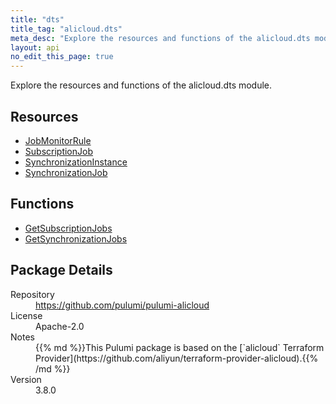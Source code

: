 ```yaml
---
title: "dts"
title_tag: "alicloud.dts"
meta_desc: "Explore the resources and functions of the alicloud.dts module."
layout: api
no_edit_this_page: true
---
```


<!-- WARNING: this file was generated by Pulumi Docs Generator. -->
<!-- Do not edit by hand unless you're certain you know what you are doing! -->

Explore the resources and functions of the alicloud.dts module.

<h2 id="resources">Resources</h2>
<ul class="api">
    <li><a href="jobmonitorrule" title="JobMonitorRule"><span class="api-symbol api-symbol--resource"></span>JobMonitorRule</a></li>
    <li><a href="subscriptionjob" title="SubscriptionJob"><span class="api-symbol api-symbol--resource"></span>SubscriptionJob</a></li>
    <li><a href="synchronizationinstance" title="SynchronizationInstance"><span class="api-symbol api-symbol--resource"></span>SynchronizationInstance</a></li>
    <li><a href="synchronizationjob" title="SynchronizationJob"><span class="api-symbol api-symbol--resource"></span>SynchronizationJob</a></li>
</ul>

<h2 id="functions">Functions</h2>
<ul class="api">
    <li><a href="getsubscriptionjobs" title="GetSubscriptionJobs"><span class="api-symbol api-symbol--function"></span>GetSubscriptionJobs</a></li>
    <li><a href="getsynchronizationjobs" title="GetSynchronizationJobs"><span class="api-symbol api-symbol--function"></span>GetSynchronizationJobs</a></li>
</ul>

<h2 id="package-details">Package Details</h2>
<dl class="package-details">
	<dt>Repository</dt>
	<dd><a href="https://github.com/pulumi/pulumi-alicloud">https://github.com/pulumi/pulumi-alicloud</a></dd>
	<dt>License</dt>
	<dd>Apache-2.0</dd>
	<dt>Notes</dt>
	<dd>{{% md %}}This Pulumi package is based on the [`alicloud` Terraform Provider](https://github.com/aliyun/terraform-provider-alicloud).{{% /md %}}</dd>
	<dt>Version</dt>
	<dd>3.8.0</dd>
</dl>

